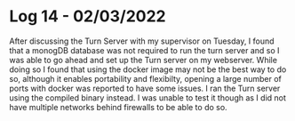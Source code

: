 # Log 14 - 02/03/2022

After discussing the Turn Server with my supervisor on Tuesday, I found that a monogDB database was not required to run the turn server and so I was able to go ahead and set up the Turn server on my webserver. While doing so I found that using the docker image may not be the best way to do so, although it enables portability and flexibilty, opening a large number of ports with docker was reported to have some issues. I ran the Turn server using the compiled binary instead. I was unable to test it though as I did not have multiple networks behind firewalls to be able to do so.